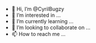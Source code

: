 - 👋 Hi, I’m @CyrilBugzy
- 👀 I’m interested in ...
- 🌱 I’m currently learning ...
- 💞️ I’m looking to collaborate on ...
- 📫 How to reach me ...

<!---
CyrilBugzy/CyrilBugzy is a ✨ special ✨ repository because its `README.md` (this file) appears on your GitHub profile.
You can click the Preview link to take a look at your changes.
--->
